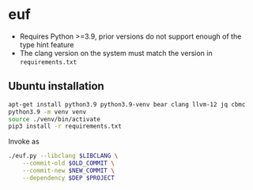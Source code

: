 # euf
* Requires Python >=3.9, prior versions do not support enough of the type hint feature
* The clang version on the system must match the version in `requirements.txt`

## Ubuntu installation
```bash
apt-get install python3.9 python3.9-venv bear clang llvm-12 jq cbmc
python3.9 -m venv venv
source ./venv/bin/activate
pip3 install -r requirements.txt
```

Invoke as
```bash
./euf.py --libclang $LIBCLANG \
	--commit-old $OLD_COMMIT \
	--commit-new $NEW_COMMIT \
	--dependency $DEP $PROJECT
```

